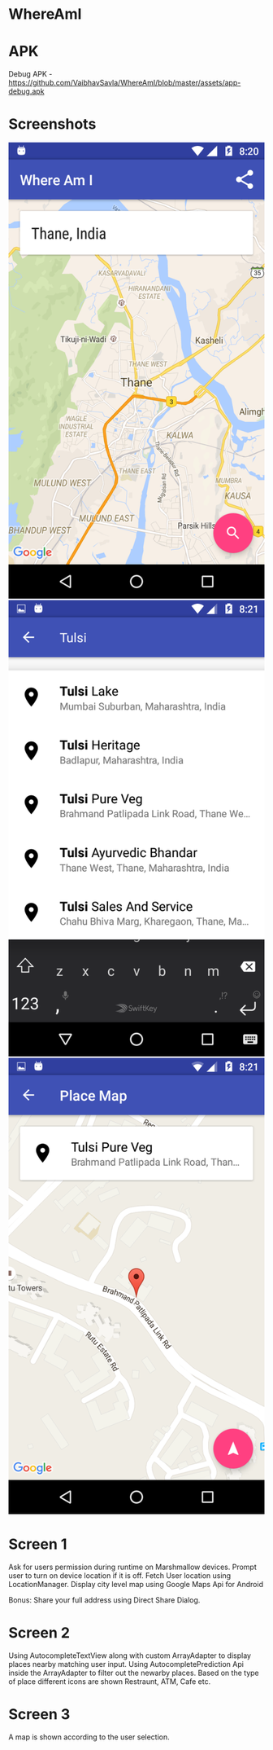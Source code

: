 # WhereAmI

# APK

Debug APK - https://github.com/VaibhavSavla/WhereAmI/blob/master/assets/app-debug.apk

# Screenshots

![Screenshot 1](https://github.com/VaibhavSavla/WhereAmI/blob/master/assets/Screenshot_20160618-082048.png "Screen 1")
![Screenshot 2](https://github.com/VaibhavSavla/WhereAmI/blob/master/assets/Screenshot_20160618-082106.png "Screen 2")
![Screenshot 3](https://github.com/VaibhavSavla/WhereAmI/blob/master/assets/Screenshot_20160618-082118.png "Screen 3")

# Screen 1

Ask for users permission during runtime on Marshmallow devices.
Prompt user to turn on device location if it is off.
Fetch User location using LocationManager.
Display city level map using Google Maps Api for Android

Bonus: Share your full address using Direct Share Dialog.

# Screen 2

Using AutocompleteTextView along with custom ArrayAdapter to display places nearby matching user input.
Using AutocompletePrediction Api inside the ArrayAdapter to filter out the newarby places.
Based on the type of place different icons are shown Restraunt, ATM, Cafe etc.

# Screen 3

A map is shown according to the user selection.
